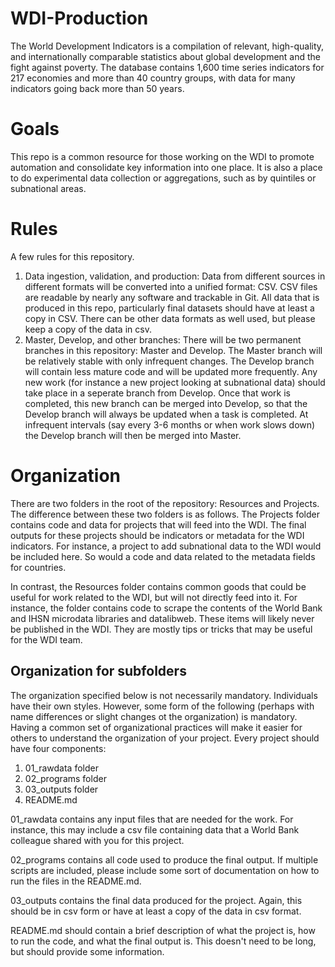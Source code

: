 # WDI-Production
The World Development Indicators is a compilation of relevant, high-quality, and internationally comparable statistics about global development and the fight against poverty. The database contains 1,600 time series indicators for 217 economies and more than 40 country groups, with data for many indicators going back more than 50 years.

# Goals

This repo is a common resource for those working on the WDI to promote automation and consolidate key information into one place.  It is also a place to do experimental data collection or aggregations, such as by quintiles or subnational areas.

# Rules

A few rules for this repository.

1. Data ingestion, validation, and production: Data from different sources in different formats will be converted into a unified format: CSV.  CSV files are readable by nearly any software and trackable in Git.  All data that is produced in this repo, particularly final datasets should have at least a copy in CSV.  There can be other data formats as well used, but please keep a copy of the data in csv.
2. Master, Develop, and other branches: There will be two permanent branches in this repository: Master and Develop.  The Master branch will be relatively stable with only infrequent changes.  The Develop branch will contain less mature code and will be updated more frequently.  Any new work (for instance a new project looking at subnational data) should take place in a seperate branch from Develop.  Once that work is completed, this new branch can be merged into Develop, so that the Develop branch will always be updated when a task is completed.  At infrequent intervals (say every 3-6 months or when work slows down) the Develop branch will then be merged into Master.

# Organization

There are two folders in the root of the repository: Resources and Projects.  The difference between these two folders is as follows.  The Projects folder contains code and data for projects that will feed into the WDI.  The final outputs for these projects should be indicators or metadata for the WDI indicators.  For instance, a project to add subnational data to the WDI would be included here.  So would a code and data related to the metadata fields for countries.  

In contrast, the Resources folder contains common goods that could be useful for work related to the WDI, but will not directly feed into it.  For instance, the folder contains code to scrape the contents of the World Bank and IHSN microdata libraries and datalibweb.  These items will likely never be published in the WDI.  They are mostly tips or tricks that may be useful for the WDI team.  

## Organization for subfolders

The organization specified below is not necessarily mandatory.  Individuals have their own styles.  However, some form of the following (perhaps with name differences or slight changes ot the organization) is mandatory.  Having a common set of organizational practices will make it easier for others to understand the organization of your project.  Every project should have four components:

1. 01_rawdata folder
2. 02_programs folder
3. 03_outputs folder  
4. README.md

01_rawdata contains any input files that are needed for the work.  For instance, this may include a csv file containing data that a World Bank colleague shared with you for this project.

02_programs contains all code used to produce the final output.  If multiple scripts are included, please include some sort of documentation on how to run the files in the README.md.

03_outputs contains the final data produced for the project.  Again, this should be in csv form or have at least a copy of the data in csv format.

README.md should contain a brief description of what the project is, how to run the code, and what the final output is.  This doesn't need to be long, but should provide some information.
